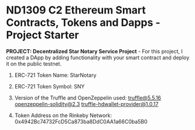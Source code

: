 # ND1309 C2 Ethereum Smart Contracts, Tokens and Dapps - Project Starter 
**PROJECT: Decentralized Star Notary Service Project** - For this project, I created a DApp by adding functionality with your smart contract and deploy it on the public testnet.

1) ERC-721 Token Name: StarNotary
2) ERC-721 Token Symbol: SNY
3) Version of the Truffle and OpenZeppelin used: 
    truffle@5.5.16
    openzeppelin-solidity@2.3
    truffle-hdwallet-provider@1.0.17

4) Token Address on the Rinkeby Network: 0x4942Bc74732FcD5Ca873ba8DdC0AA1a66C0ba5B0

